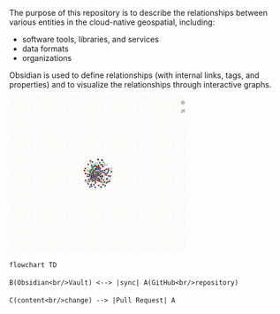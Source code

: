 The purpose of this repository is to describe the relationships between various entities in the cloud-native geospatial, including:
- software tools, libraries, and services
- data formats
- organizations
 
Obsidian is used to define relationships (with internal links, tags, and properties) and to visualize the relationships through interactive graphs. 

![](obsidian-cng-screencast.gif)





```mermaid
flowchart TD

B(Obsidian<br/>Vault) <--> |sync| A(GitHub<br/>repository)

C(content<br/>change) --> |Pull Request| A
```



